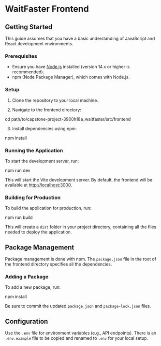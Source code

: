 
# WaitFaster Frontend

## Getting Started

This guide assumes that you have a basic understanding of JavaScript and React development environments.

### Prerequisites

- Ensure you have [Node.js](https://nodejs.org/) installed (version 14.x or higher is recommended).
- npm (Node Package Manager), which comes with Node.js.

### Setup

1. Clone the repository to your local machine.

2. Navigate to the frontend directory:

cd path/to/capstone-project-3900h18a_waitfaster/src/frontend

3. Install dependencies using npm:

npm install

### Running the Application

To start the development server, run:

npm run dev

This will start the Vite development server. By default, the frontend will be available at [http://localhost:3000](http://localhost:3000).

### Building for Production

To build the application for production, run:

npm run build

This will create a `dist` folder in your project directory, containing all the files needed to deploy the application.

## Package Management

Package management is done with npm. The `package.json` file in the root of the frontend directory specifies all the dependencies.

### Adding a Package

To add a new package, run:

npm install <package-name>

Be sure to commit the updated `package.json` and `package-lock.json` files.

## Configuration

Use the `.env` file for environment variables (e.g., API endpoints). There is an `.env.example` file to be copied and renamed to `.env` for your local setup.
